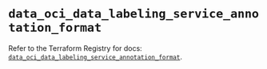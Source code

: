 # `data_oci_data_labeling_service_annotation_format`

Refer to the Terraform Registry for docs: [`data_oci_data_labeling_service_annotation_format`](https://registry.terraform.io/providers/oracle/oci/6.18.0/docs/data-sources/data_labeling_service_annotation_format).
